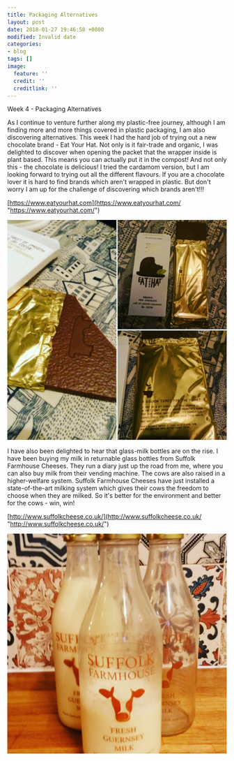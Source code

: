 ```yaml
---
title: Packaging Alternatives
layout: post
date: 2018-01-27 19:46:58 +0000
modified: Invalid date
categories:
- blog
tags: []
image:
  feature: ''
  credit: ''
  creditlink: ''
---
```

Week 4 - Packaging Alternatives

As I continue to venture further along my plastic-free journey, although I am finding more and more things covered in plastic packaging, I am also discovering alternatives. This week I had the hard job of trying out a new chocolate brand - Eat Your Hat. Not only is it fair-trade and organic, I was delighted to discover when opening the packet that the wrapper inside is plant based. This means you can actually put it in the compost! And not only this - the chocolate is delicious! I tried the cardamom version, but I am looking forward to trying out all the different flavours. If you are a chocolate lover it is hard to find brands which aren't wrapped in plastic. But don't worry I am up for the challenge of discovering which brands aren't!!!

[https://www.eatyourhat.com](https://www.eatyourhat.com/ "https://www.eatyourhat.com/")

![Eat your hat bar](/uploads/2018/01/27/IMG_20180125_181045_025.jpg "Eat your hat bar")

I have also been delighted to hear that glass-milk bottles are on the rise. I have been buying my milk in returnable glass bottles from Suffolk Farmhouse Cheeses. They run a diary just up the road from me, where you can also buy milk from their vending machine. The cows are also raised in a higher-welfare system. Suffolk Farmhouse Cheeses have just installed a state-of-the-art milking system which gives their cows the freedom to choose when they are milked. So it's better for the environment and better for the cows - win, win!

[http://www.suffolkcheese.co.uk/](http://www.suffolkcheese.co.uk/ "http://www.suffolkcheese.co.uk/")

![](/uploads/2018/01/27/IMG_20180124_092652_861.jpg)